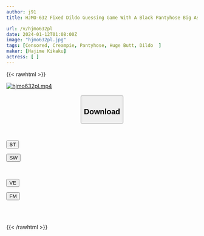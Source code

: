 ```yaml
---
author: j91
title: HJMO-632 Fixed Dildo Guessing Game With A Black Pantyhose Big Ass CA, A Rod-handed Ippon Game! If You Get It Right, You Will Receive A Prize Of 1 Million Yen! If You Take It Off, You Can Have A Big Cock On The Spot! The Flight Attendant Who Just Got Fucked With A Cock Bigger Than Her Boyfriend's Sensitive Pussy Just After Cumming With A Dildo Can't Refuse To Cum Inside Her! ? 3

url: /v/hjmo632pl
date: 2024-01-12T01:08:00Z
image: "hjmo632pl.jpg"
tags: [Censored, Creampie, Pantyhose, Huge Butt, Dildo	]
maker: [Hajime Kikaku]
actress: [ ]
---
```



{{< rawhtml >}}

<div class="video" data-videoid="W6Bl14p70VHbJb8">
    <a href="javascript:;">
        <img src="/v/hjmo632pl/hjmo632pl.jpg" width="WIDTH" height="HEIGHT" alt="hjmo632pl.mp4" loading="lazy">
    </a>
</div>

<script type="text/javascript" src="https://j91.asia/asset/on-demand-st.js"></script>

<br>
  <link rel="stylesheet" href="https://j91.asia/asset/bs5.css">
  
  <center>
  <button class="btn btn-primary" type="button" data-bs-toggle="collapse" data-bs-target=".multi-collapse" aria-expanded="false" aria-controls="multiCollapseExample1 multiCollapseExample2"><h2>Download</h2></button></center>
</p>
<div class="row">
  <div class="col">
    <div class="collapse multi-collapse" id="multiCollapseExample1">
      <div class="card card-body">
	      	      <br>
<div class="buttons">  
<p><a href="https://streamtape.to/v/W6Bl14p70VHbJb8" target="_blank"><button class="btn-hover color-3"><i class="fa fa-download"></i> ST</button></a></p>
<p><a href="https://flaswish.com/1antyrohsn1y" target="_blank"><button class="btn-hover color-2"><i class="fa fa-download"></i> SW</button></a></p></div>
    </div>
  </div>
</div>
  <div class="col">
    <div class="collapse multi-collapse" id="multiCollapseExample2">
      <div class="card card-body">
	      <br>
<div class="buttons">
<p><a href="javascript:;" target="_blank"><button class="btn-hover color-9"><i class="fa fa-download"></i> VE</button></a></p>
<p><a href="javascript:;" target="_blank"><button class="btn-hover color-8"><i class="fa fa-download"></i> FM</button></a></p></div>
<br><br>
      </div>
    </div>
  </div>
</div>

{{< /rawhtml >}}